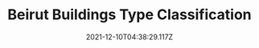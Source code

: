 ---
title: Beirut Buildings Type Classification
date: 2021-12-10T04:38:29.117Z
summary:
draft: false
featured: false
external_link: https://storage.googleapis.com/bbtc/bbtc_dataset.tar.gz
---
